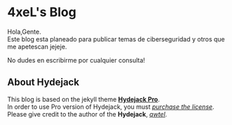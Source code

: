 # 4xeL's Blog

Hola,Gente.<br>
Este blog esta planeado para publicar temas de ciberseguridad y otros que me apetescan jejeje.<br>

No dudes en escribirme por cualquier consulta!

## About Hydejack

This blog is based on the jekyll theme **[Hydejack Pro](https://hydejack.com/)**.<br>
In order to use Pro version of Hydejack, you must *[purchase the license](https://hydejack.com/download/)*.<br>
Please give credit to the author of the **Hydejack**, *[qwtel](https://github.com/qwtel)*.

